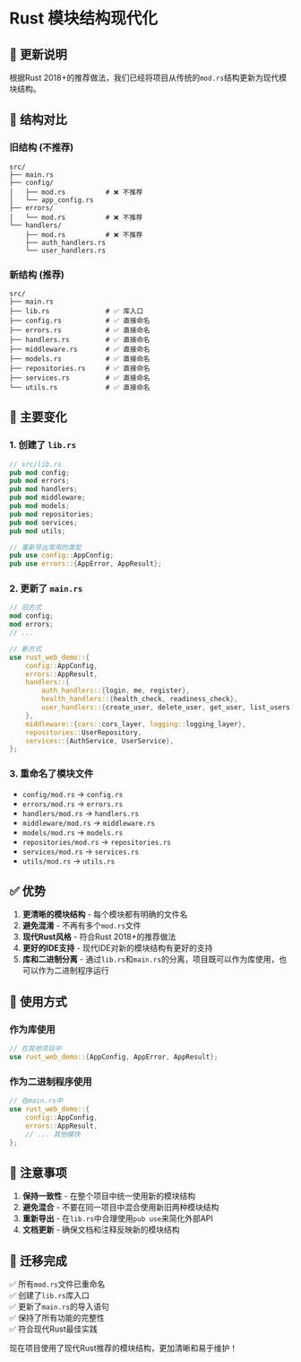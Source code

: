 # Rust 模块结构现代化

## 🎯 更新说明

根据Rust 2018+的推荐做法，我们已经将项目从传统的`mod.rs`结构更新为现代模块结构。

## 📁 结构对比

### 旧结构 (不推荐)
```
src/
├── main.rs
├── config/
│   ├── mod.rs          # ❌ 不推荐
│   └── app_config.rs
├── errors/
│   └── mod.rs          # ❌ 不推荐
└── handlers/
    ├── mod.rs          # ❌ 不推荐
    ├── auth_handlers.rs
    └── user_handlers.rs
```

### 新结构 (推荐)
```
src/
├── main.rs
├── lib.rs              # ✅ 库入口
├── config.rs           # ✅ 直接命名
├── errors.rs           # ✅ 直接命名
├── handlers.rs         # ✅ 直接命名
├── middleware.rs       # ✅ 直接命名
├── models.rs           # ✅ 直接命名
├── repositories.rs     # ✅ 直接命名
├── services.rs         # ✅ 直接命名
└── utils.rs            # ✅ 直接命名
```

## 🔄 主要变化

### 1. 创建了 `lib.rs`
```rust
// src/lib.rs
pub mod config;
pub mod errors;
pub mod handlers;
pub mod middleware;
pub mod models;
pub mod repositories;
pub mod services;
pub mod utils;

// 重新导出常用的类型
pub use config::AppConfig;
pub use errors::{AppError, AppResult};
```

### 2. 更新了 `main.rs`
```rust
// 旧方式
mod config;
mod errors;
// ...

// 新方式
use rust_web_demo::{
    config::AppConfig,
    errors::AppResult,
    handlers::{
        auth_handlers::{login, me, register},
        health_handlers::{health_check, readiness_check},
        user_handlers::{create_user, delete_user, get_user, list_users, update_user},
    },
    middleware::{cors::cors_layer, logging::logging_layer},
    repositories::UserRepository,
    services::{AuthService, UserService},
};
```

### 3. 重命名了模块文件
- `config/mod.rs` → `config.rs`
- `errors/mod.rs` → `errors.rs`
- `handlers/mod.rs` → `handlers.rs`
- `middleware/mod.rs` → `middleware.rs`
- `models/mod.rs` → `models.rs`
- `repositories/mod.rs` → `repositories.rs`
- `services/mod.rs` → `services.rs`
- `utils/mod.rs` → `utils.rs`

## ✅ 优势

1. **更清晰的模块结构** - 每个模块都有明确的文件名
2. **避免混淆** - 不再有多个`mod.rs`文件
3. **现代Rust风格** - 符合Rust 2018+的推荐做法
4. **更好的IDE支持** - 现代IDE对新的模块结构有更好的支持
5. **库和二进制分离** - 通过`lib.rs`和`main.rs`的分离，项目既可以作为库使用，也可以作为二进制程序运行

## 🚀 使用方式

### 作为库使用
```rust
// 在其他项目中
use rust_web_demo::{AppConfig, AppError, AppResult};
```

### 作为二进制程序使用
```rust
// 在main.rs中
use rust_web_demo::{
    config::AppConfig,
    errors::AppResult,
    // ... 其他模块
};
```

## 📝 注意事项

1. **保持一致性** - 在整个项目中统一使用新的模块结构
2. **避免混合** - 不要在同一项目中混合使用新旧两种模块结构
3. **重新导出** - 在`lib.rs`中合理使用`pub use`来简化外部API
4. **文档更新** - 确保文档和注释反映新的模块结构

## 🔧 迁移完成

✅ 所有`mod.rs`文件已重命名  
✅ 创建了`lib.rs`库入口  
✅ 更新了`main.rs`的导入语句  
✅ 保持了所有功能的完整性  
✅ 符合现代Rust最佳实践  

现在项目使用了现代Rust推荐的模块结构，更加清晰和易于维护！
